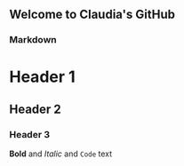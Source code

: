 ## Welcome to Claudia's GitHub



### Markdown



# Header 1
## Header 2
### Header 3


**Bold** and _Italic_ and `Code` text

